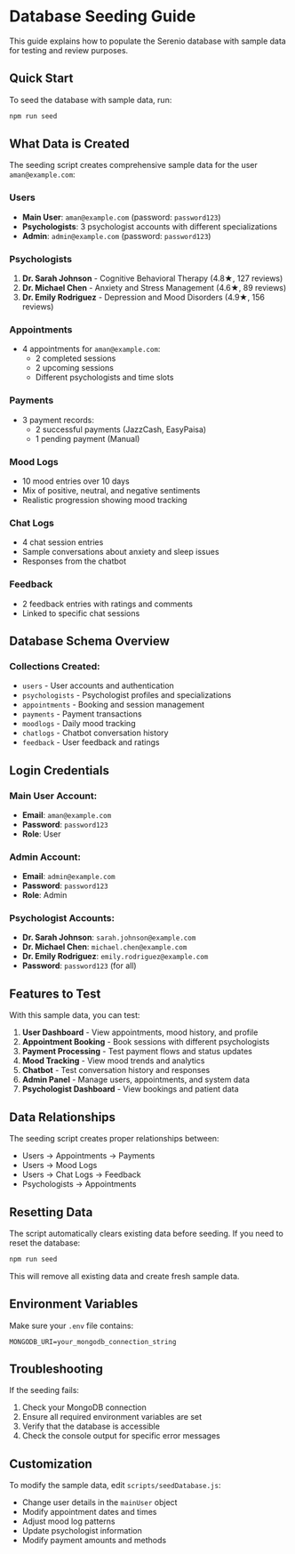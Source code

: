 # Database Seeding Guide

This guide explains how to populate the Serenio database with sample data for testing and review purposes.

## Quick Start

To seed the database with sample data, run:

```bash
npm run seed
```

## What Data is Created

The seeding script creates comprehensive sample data for the user `aman@example.com`:

### Users
- **Main User**: `aman@example.com` (password: `password123`)
- **Psychologists**: 3 psychologist accounts with different specializations
- **Admin**: `admin@example.com` (password: `password123`)

### Psychologists
1. **Dr. Sarah Johnson** - Cognitive Behavioral Therapy (4.8★, 127 reviews)
2. **Dr. Michael Chen** - Anxiety and Stress Management (4.6★, 89 reviews)
3. **Dr. Emily Rodriguez** - Depression and Mood Disorders (4.9★, 156 reviews)

### Appointments
- 4 appointments for `aman@example.com`:
  - 2 completed sessions
  - 2 upcoming sessions
  - Different psychologists and time slots

### Payments
- 3 payment records:
  - 2 successful payments (JazzCash, EasyPaisa)
  - 1 pending payment (Manual)

### Mood Logs
- 10 mood entries over 10 days
- Mix of positive, neutral, and negative sentiments
- Realistic progression showing mood tracking

### Chat Logs
- 4 chat session entries
- Sample conversations about anxiety and sleep issues
- Responses from the chatbot

### Feedback
- 2 feedback entries with ratings and comments
- Linked to specific chat sessions

## Database Schema Overview

### Collections Created:
- `users` - User accounts and authentication
- `psychologists` - Psychologist profiles and specializations
- `appointments` - Booking and session management
- `payments` - Payment transactions
- `moodlogs` - Daily mood tracking
- `chatlogs` - Chatbot conversation history
- `feedback` - User feedback and ratings

## Login Credentials

### Main User Account:
- **Email**: `aman@example.com`
- **Password**: `password123`
- **Role**: User

### Admin Account:
- **Email**: `admin@example.com`
- **Password**: `password123`
- **Role**: Admin

### Psychologist Accounts:
- **Dr. Sarah Johnson**: `sarah.johnson@example.com`
- **Dr. Michael Chen**: `michael.chen@example.com`
- **Dr. Emily Rodriguez**: `emily.rodriguez@example.com`
- **Password**: `password123` (for all)

## Features to Test

With this sample data, you can test:

1. **User Dashboard** - View appointments, mood history, and profile
2. **Appointment Booking** - Book sessions with different psychologists
3. **Payment Processing** - Test payment flows and status updates
4. **Mood Tracking** - View mood trends and analytics
5. **Chatbot** - Test conversation history and responses
6. **Admin Panel** - Manage users, appointments, and system data
7. **Psychologist Dashboard** - View bookings and patient data

## Data Relationships

The seeding script creates proper relationships between:
- Users → Appointments → Payments
- Users → Mood Logs
- Users → Chat Logs → Feedback
- Psychologists → Appointments

## Resetting Data

The script automatically clears existing data before seeding. If you need to reset the database:

```bash
npm run seed
```

This will remove all existing data and create fresh sample data.

## Environment Variables

Make sure your `.env` file contains:
```
MONGODB_URI=your_mongodb_connection_string
```

## Troubleshooting

If the seeding fails:
1. Check your MongoDB connection
2. Ensure all required environment variables are set
3. Verify that the database is accessible
4. Check the console output for specific error messages

## Customization

To modify the sample data, edit `scripts/seedDatabase.js`:
- Change user details in the `mainUser` object
- Modify appointment dates and times
- Adjust mood log patterns
- Update psychologist information
- Modify payment amounts and methods 